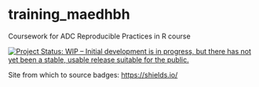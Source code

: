 # training_maedhbh

Coursework for ADC Reproducible Practices in R course

[![Project Status: WIP – Initial development is in progress, but there
has not yet been a stable, usable release suitable for the
public.](https://www.repostatus.org/badges/latest/wip.svg)](https://www.repostatus.org/#wip)

Site from which to source badges: https://shields.io/

